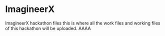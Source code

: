 # ImagineerX
ImagineerX hackathon files
this is where all the work files and working files of this hackathon will be uploaded. AAAA